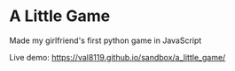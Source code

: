 # A Little Game
Made my girlfriend's first python game in JavaScript

Live demo: https://val8119.github.io/sandbox/a_little_game/
